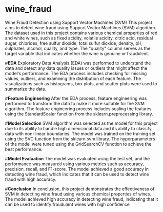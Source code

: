 # wine_fraud

Wine Fraud Detection using Support Vector Machines (SVM)
This project aims to detect wine fraud using Support Vector Machines (SVM) algorithm. The dataset used in this project contains various chemical properties of red and white wines, such as fixed acidity, volatile acidity, citric acid, residual sugar, chlorides, free sulfur dioxide, total sulfur dioxide, density, pH, sulphates, alcohol, quality, and type. The "quality" column serves as the target variable that indicates whether the wine is genuine or fraudulent.

#**EDA**
Exploratory Data Analysis (EDA) was performed to understand the data and detect any data quality issues or outliers that might affect the model's performance. The EDA process includes checking for missing values, outliers, and examining the distribution of each feature. The visualizations such as histograms, box plots, and scatter plots were used to summarize the data.

#**Feature Engineering**
After the EDA process, feature engineering was performed to transform the data to make it more suitable for the SVM algorithm. The feature engineering process includes scaling the features using the StandardScaler function from the sklearn.preprocessing library.

#**Model Selection**
SVM algorithm was selected as the model for this project due to its ability to handle high dimensional data and its ability to classify data with non-linear boundaries. The model was trained on the training set using the SVC function from the sklearn.svm library. The hyperparameters of the model were tuned using the GridSearchCV function to achieve the best performance.

#**Model Evaluation**
The model was evaluated using the test set, and the performance was measured using various metrics such as accuracy, precision, recall, and F1-score. The model achieved a good accuracy in detecting wine fraud, which indicates that it can be used to detect wine fraud with high accuracy.

#**Conclusion**
In conclusion, this project demonstrates the effectiveness of SVM in detecting wine fraud using various chemical properties of wines. The model achieved high accuracy in detecting wine fraud, indicating that it can be used to identify fraudulent wines with high confidence
